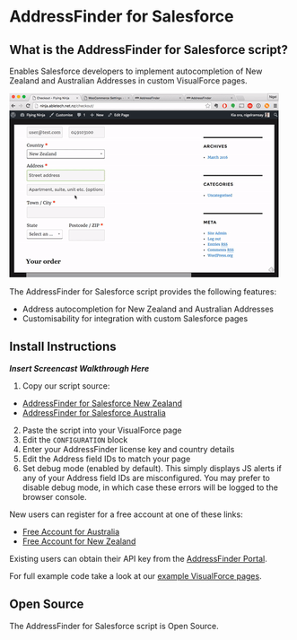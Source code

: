 # AddressFinder for Salesforce

## What is the AddressFinder for Salesforce script?

Enables Salesforce developers to implement autocompletion of New Zealand and Australian Addresses in custom VisualForce pages. 

![Alt Text](assets/addressfinder-salesforce-NZ.gif)

The AddressFinder for Salesforce script provides the following features:
- Address autocompletion for New Zealand and Australian Addresses
- Customisability for integration with custom Salesforce pages

## Install Instructions

**_Insert Screencast Walkthrough Here_**

1. Copy our script source:
- [AddressFinder for Salesforce New Zealand](develop/source/addressfinder_salesforce_NZ.js)
- [AddressFinder for Salesforce Australia](develop/source/addressfinder_salesforce_AU.js)
2. Paste the script into your VisualForce page
3. Edit the `CONFIGURATION` block
  1. Enter your AddressFinder license key and country details
  2. Edit the Address field IDs to match your page
  3. Set debug mode (enabled by default).  This simply displays JS alerts if any of your Address field IDs are misconfigured.  You may prefer to disable debug mode, in which case these errors will be logged to the browser console.

New users can register for a free account at one of these links:
- [Free Account for Australia](https://portal.addressfinder.io/signup/au/free)
- [Free Account for New Zealand](https://portal.addressfinder.io/signup/nz/free)

Existing users can obtain their API key from the [AddressFinder Portal](https://portal.addressfinder.io).

For full example code take a look at our [example VisualForce pages](https://github.com/AbleTech/addressfinder-salesforce/tree/master/examples).

## Open Source

The AddressFinder for Salesforce script is Open Source.
